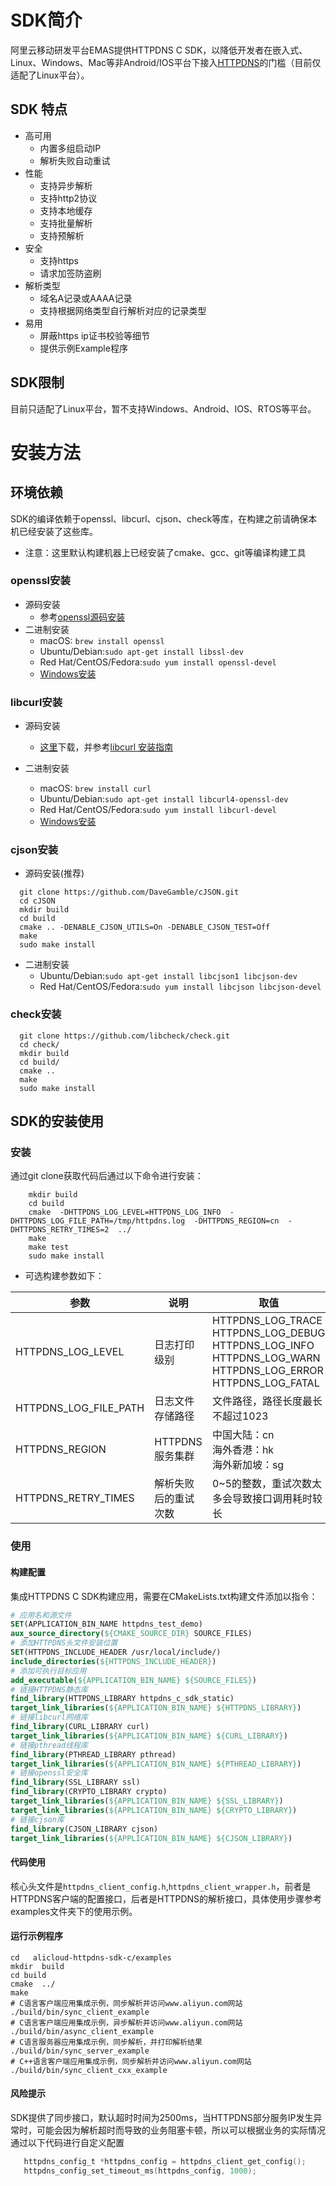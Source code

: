# SDK简介

阿里云移动研发平台EMAS提供HTTPDNS C SDK，以降低开发者在嵌入式、Linux、Windows、Mac等非Android/IOS平台下接入[HTTPDNS](https://www.aliyun.com/product/httpdns)的门槛（目前仅适配了Linux平台）。

## SDK 特点

* 高可用
  - 内置多组启动IP
  - 解析失败自动重试
* 性能
  - 支持异步解析
  - 支持http2协议
  - 支持本地缓存
  - 支持批量解析
  - 支持预解析
* 安全
  - 支持https
  - 请求加签防盗刷
* 解析类型
  - 域名A记录或AAAA记录
  - 支持根据网络类型自行解析对应的记录类型
* 易用
  - 屏蔽https ip证书校验等细节
  - 提供示例Example程序

## SDK限制

目前只适配了Linux平台，暂不支持Windows、Android、IOS、RTOS等平台。

# 安装方法

## 环境依赖
SDK的编译依赖于openssl、libcurl、cjson、check等库，在构建之前请确保本机已经安装了这些库。

* 注意：这里默认构建机器上已经安装了cmake、gcc、git等编译构建工具

### openssl安装

* 源码安装
  - 参考[openssl源码安装](https://github.com/openssl/openssl/blob/master/INSTALL.md)
* 二进制安装
  - macOS: ```brew install openssl```
  - Ubuntu/Debian:```sudo apt-get install libssl-dev```
  - Red Hat/CentOS/Fedora:```sudo yum install openssl-devel```
  - [Windows安装](https://slproweb.com/products/Win32OpenSSL.html)

### libcurl安装

* 源码安装
  - [这里](http://curl.haxx.se/download.html)下载，并参考[libcurl 安装指南](http://curl.haxx.se/docs/install.html)

* 二进制安装
  - macOS: ```brew install curl```
  - Ubuntu/Debian:```sudo apt-get install libcurl4-openssl-dev```
  - Red Hat/CentOS/Fedora:```sudo yum install libcurl-devel```
  - [Windows安装](https://curl.se/windows/)

### cjson安装

* 源码安装(推荐)
```shell
  git clone https://github.com/DaveGamble/cJSON.git
  cd cJSON
  mkdir build
  cd build
  cmake .. -DENABLE_CJSON_UTILS=On -DENABLE_CJSON_TEST=Off 
  make
  sudo make install
```
* 二进制安装
  - Ubuntu/Debian:```sudo apt-get install libcjson1 libcjson-dev```
  - Red Hat/CentOS/Fedora:```sudo yum install libcjson libcjson-devel```

### check安装

```shell
  git clone https://github.com/libcheck/check.git
  cd check/
  mkdir build
  cd build/
  cmake ..
  make
  sudo make install
```

## SDK的安装使用
### 安装
通过git clone获取代码后通过以下命令进行安装：

```shell
    mkdir build
    cd build
    cmake  -DHTTPDNS_LOG_LEVEL=HTTPDNS_LOG_INFO  -DHTTPDNS_LOG_FILE_PATH=/tmp/httpdns.log  -DHTTPDNS_REGION=cn  -DHTTPDNS_RETRY_TIMES=2  ../
    make
    make test
    sudo make install
```

* 可选构建参数如下：

| 参数                    | 说明          | 取值                                                                                                                            |
|-----------------------|-------------|-------------------------------------------------------------------------------------------------------------------------------|
| HTTPDNS_LOG_LEVEL     | 日志打印级别      | HTTPDNS_LOG_TRACE<br/>HTTPDNS_LOG_DEBUG<br/>HTTPDNS_LOG_INFO<br/>HTTPDNS_LOG_WARN<br/>HTTPDNS_LOG_ERROR<br/>HTTPDNS_LOG_FATAL |
| HTTPDNS_LOG_FILE_PATH | 日志文件存储路径    | 文件路径，路径长度最长不超过1023                                                                                                            |
| HTTPDNS_REGION        | HTTPDNS服务集群 | 中国大陆：cn<br/>海外香港：hk<br/>海外新加坡：sg                                                                                              |
| HTTPDNS_RETRY_TIMES   | 解析失败后的重试次数  | 0~5的整数，重试次数太多会导致接口调用耗时较长                                                                                                      |

### 使用

#### 构建配置

集成HTTPDNS C SDK构建应用，需要在CMakeLists.txt构建文件添加以指令：
```cmake
# 应用名和源文件
SET(APPLICATION_BIN_NAME httpdns_test_demo)
aux_source_directory(${CMAKE_SOURCE_DIR} SOURCE_FILES)
# 添加HTTPDNS头文件安装位置
SET(HTTPDNS_INCLUDE_HEADER /usr/local/include/)
include_directories(${HTTPDNS_INCLUDE_HEADER})
# 添加可执行目标应用
add_executable(${APPLICATION_BIN_NAME} ${SOURCE_FILES})
# 链接HTTPDNS静态库
find_library(HTTPDNS_LIBRARY httpdns_c_sdk_static)
target_link_libraries(${APPLICATION_BIN_NAME} ${HTTPDNS_LIBRARY})
# 链接libcurl网络库
find_library(CURL_LIBRARY curl)
target_link_libraries(${APPLICATION_BIN_NAME} ${CURL_LIBRARY})
# 链接pthread线程库
find_library(PTHREAD_LIBRARY pthread)
target_link_libraries(${APPLICATION_BIN_NAME} ${PTHREAD_LIBRARY})
# 链接openssl安全库
find_library(SSL_LIBRARY ssl)
find_library(CRYPTO_LIBRARY crypto)
target_link_libraries(${APPLICATION_BIN_NAME} ${SSL_LIBRARY})
target_link_libraries(${APPLICATION_BIN_NAME} ${CRYPTO_LIBRARY})
# 链接cjson库
find_library(CJSON_LIBRARY cjson)
target_link_libraries(${APPLICATION_BIN_NAME} ${CJSON_LIBRARY})

```
#### 代码使用
核心头文件是```httpdns_client_config.h```,```httpdns_client_wrapper.h```，前者是HTTPDNS客户端的配置接口，后者是HTTPDNS的解析接口，具体使用步骤参考examples文件夹下的使用示例。

#### 运行示例程序
```shell
cd   alicloud-httpdns-sdk-c/examples
mkdir  build
cd build
cmake  ../
make 
# C语言客户端应用集成示例，同步解析并访问www.aliyun.com网站
./build/bin/sync_client_example
# C语言客户端应用集成示例，异步解析并访问www.aliyun.com网站
./build/bin/async_client_example
# C语言服务器应用集成示例，同步解析，并打印解析结果
./build/bin/sync_server_example
# C++语言客户端应用集成示例，同步解析并访问www.aliyun.com网站
./build/bin/sync_client_cxx_example

```
#### 风险提示
SDK提供了同步接口，默认超时时间为2500ms，当HTTPDNS部分服务IP发生异常时，可能会因为解析超时而导致的业务阻塞卡顿，所以可以根据业务的实际情况通过以下代码进行自定义配置
```c
   httpdns_config_t *httpdns_config = httpdns_client_get_config();
   httpdns_config_set_timeout_ms(httpdns_config, 1000);
```


